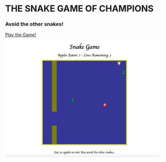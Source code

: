 # THE SNAKE GAME OF CHAMPIONS

### Avoid the other snakes!

[Play the Game!](http://parikhshiv.github.io/)

![ScreenShot](/images/screenshot.png)

